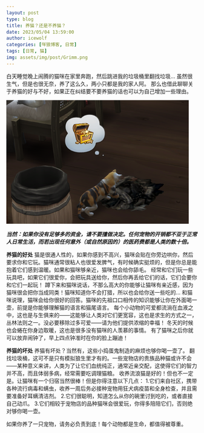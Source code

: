 ```yaml
---
layout: post
type: blog
title: 养猫？还是不养猫？
date: 2023/05/04 13:59:00
author: icewolf
categories: [咩狼博客, 日常]
tags: [日常, 猫]
img: assets/img/post/Grimm.png
---
```



白天睡觉晚上闹腾的猫咪在家里奔跑，然后跳进我的垃圾桶里翻找垃圾…
虽然很生气，但是也很无奈，养了这么久，两小只都是我的家人阿。
那么也借此聊聊关于养猫的好与不好，如果正在纠结要不要养猫的话也可以为自己增加一些理由。

![模拟狼生中的葛琳姆正在从刚推翻的垃圾堆中翻找“宝贝”](assets/img/post/Grimm.png)

***当然：如果你没有足够多的资金，请不要擅做决定。任何宠物的开销都不亚于正常人日常生活，而若出现任何意外（或自然原因的）的医药费都是人类的数十倍。***

**养猫的好处**
猫是很通人性的，如果你感到不高兴，猫咪会贴在你旁边哄你，然后要求你和它玩。猫咪通常很粘人也很爱发脾气，有时候确实挺烦的，但是你总是能抱着它们感到温暖。如果和猫咪够亲近，猫咪也会给你舔毛。
经常和它们玩一些玩具吧，如果它们很爱你，会把玩具送给你，然后你再丢给它们的话，它们会要你和它们一起玩！
蹲下来和猫咪说话，不那么高大的你能够让猫咪有亲近感，因为猫咪很会把你当成同类！猫咪知道你不会打猎，所以也会给你送一些吃的…
和猫咪说理，猫咪会给你很好的回答。猫咪的先祖口口相传的知识能够让你在外面喝一壶，前提是你能够理解猫的语言和猫尾语言。
每个小动物的可爱都流淌在血液之中，这也是与生俱来的——这能够让人类对它们更宽容，这也是求生的方式之一，丛林法则之一。没必要移除过多可爱——请为他们提供浓缩的幸福！
冬天的时候也会蜷在你身边取暖，这也是很多没有猫咪的人羡慕的事情。
有了猫咪之后你就可以放弃闹钟了，早上四点钟准时在你的脸上蹦迪！

**养猫的坏处**
养猫有坏处？当然有，这些小捣蛋鬼制造的麻烦也够你喝一壶了。
翻找垃圾桶，这可不是只有模拟狼生里才有的。一些宠物店的贵族品种猫或许不会——某种意义来讲，人类为了让它们血统纯正，通常近亲交配，这使得它们的智力并不高，而且体弱多病，经常需要吃调理猫粮。
收养流浪猫是好的！但也不一定是。让猫咪有一个归宿当然很棒！但是你得注意以下几点：
1.它们来自社区，携带各种流行病毒和螨虫，收养一周后务必接种宠物用狂犬病疫苗和全身检查，并且需要准备好耳螨清洁剂。
2.它们很聪明，知道怎么从你的碗里讨到吃的，或者直接自己动爪。
3.它们相较于宠物店的品种猫咪会很爱玩，你得多陪陪它们，否则绝对够你喝一壶。

如果你养了一只宠物，请务必负责到底！每个动物都是生命，都值得被尊重。


  [1]: https://wolf.snowlyicewolf.club/usr/uploads/2023/05/2868739019.png
